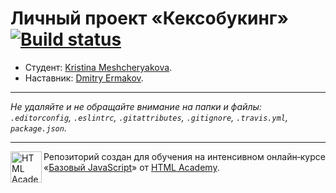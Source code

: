 # Личный проект «Кексобукинг» [![Build status][travis-image]][travis-url]

* Студент: [Kristina Meshcheryakova](https://up.htmlacademy.ru/javascript/11/user/290591).
* Наставник: [Dmitry Ermakov](https://up.htmlacademy.ru/javascript/11/user/195904).

---

_Не удаляйте и не обращайте внимание на папки и файлы:_<br>
_`.editorconfig`, `.eslintrc`, `.gitattributes`, `.gitignore`, `.travis.yml`, `package.json`._

---

<a href="https://htmlacademy.ru/intensive/javascript"><img align="left" width="50" height="50" title="HTML Academy" src="https://up.htmlacademy.ru/static/img/intensive/javascript/logo-for-github.svg"></a>

Репозиторий создан для обучения на интенсивном онлайн‑курсе «[Базовый JavaScript](https://htmlacademy.ru/intensive/javascript)» от [HTML Academy](https://htmlacademy.ru).

[travis-image]: https://travis-ci.org/htmlacademy-javascript/290591-keksobooking.svg?branch=master
[travis-url]: https://travis-ci.org/htmlacademy-javascript/290591-keksobooking
